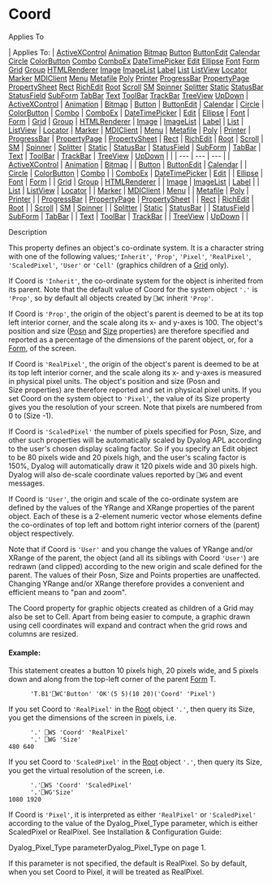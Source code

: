 




<h1 class="heading"><span class="name">Coord</span></h1>

Applies To

| Applies To: | [ActiveXControl](./activexcontrol.md) [Animation](./animation.md) [Bitmap](./bitmap.md) [Button](./button.md) [ButtonEdit](./buttonedit.md) [Calendar](./calendar.md) [Circle](./circle.md) [ColorButton](./colorbutton.md) [Combo](./combo.md) [ComboEx](./comboex.md) [DateTimePicker](./datetimepicker.md) [Edit](./edit.md) [Ellipse](./ellipse.md) [Font](./font.md) [Form](./form.md) [Grid](./grid.md) [Group](./group.md) [HTMLRenderer](./htmlrenderer.md) [Image](./image.md) [ImageList](./imagelist.md) [Label](./label.md) [List](./list.md) [ListView](./listview.md) [Locator](./locator.md) [Marker](./marker.md) [MDIClient](./mdiclient.md) [Menu](./menu.md) [Metafile](./metafile.md) [Poly](./poly.md) [Printer](./printer.md) [ProgressBar](./progressbar.md) [PropertyPage](./propertypage.md) [PropertySheet](./propertysheet.md) [Rect](./rect.md) [RichEdit](./richedit.md) [Root](./root.md) [Scroll](./scroll.md) [SM](./sm.md) [Spinner](./spinner.md) [Splitter](./splitter.md) [Static](./static.md) [StatusBar](./statusbar.md) [StatusField](./statusfield.md) [SubForm](./subform.md) [TabBar](./tabbar.md) [Text](./text.md) [ToolBar](./toolbar.md) [TrackBar](./trackbar.md) [TreeView](./treeview.md) [UpDown](./updown.md) | [ActiveXControl](./activexcontrol.md) | [Animation](./animation.md) | [Bitmap](./bitmap.md) | [Button](./button.md) | [ButtonEdit](./buttonedit.md) | [Calendar](./calendar.md) | [Circle](./circle.md) | [ColorButton](./colorbutton.md) | [Combo](./combo.md) | [ComboEx](./comboex.md) | [DateTimePicker](./datetimepicker.md) | [Edit](./edit.md) | [Ellipse](./ellipse.md) | [Font](./font.md) | [Form](./form.md) | [Grid](./grid.md) | [Group](./group.md) | [HTMLRenderer](./htmlrenderer.md) | [Image](./image.md) | [ImageList](./imagelist.md) | [Label](./label.md) | [List](./list.md) | [ListView](./listview.md) | [Locator](./locator.md) | [Marker](./marker.md) | [MDIClient](./mdiclient.md) | [Menu](./menu.md) | [Metafile](./metafile.md) | [Poly](./poly.md) | [Printer](./printer.md) | [ProgressBar](./progressbar.md) | [PropertyPage](./propertypage.md) | [PropertySheet](./propertysheet.md) | [Rect](./rect.md) | [RichEdit](./richedit.md) | [Root](./root.md) | [Scroll](./scroll.md) | [SM](./sm.md) | [Spinner](./spinner.md) | [Splitter](./splitter.md) | [Static](./static.md) | [StatusBar](./statusbar.md) | [StatusField](./statusfield.md) | [SubForm](./subform.md) | [TabBar](./tabbar.md) | [Text](./text.md) | [ToolBar](./toolbar.md) | [TrackBar](./trackbar.md) | [TreeView](./treeview.md) | [UpDown](./updown.md) |  |
| --- | --- | ---  |
| [ActiveXControl](./activexcontrol.md) | [Animation](./animation.md) | [Bitmap](./bitmap.md) |
| [Button](./button.md) | [ButtonEdit](./buttonedit.md) | [Calendar](./calendar.md) |
| [Circle](./circle.md) | [ColorButton](./colorbutton.md) | [Combo](./combo.md) |
| [ComboEx](./comboex.md) | [DateTimePicker](./datetimepicker.md) | [Edit](./edit.md) |
| [Ellipse](./ellipse.md) | [Font](./font.md) | [Form](./form.md) |
| [Grid](./grid.md) | [Group](./group.md) | [HTMLRenderer](./htmlrenderer.md) |
| [Image](./image.md) | [ImageList](./imagelist.md) | [Label](./label.md) |
| [List](./list.md) | [ListView](./listview.md) | [Locator](./locator.md) |
| [Marker](./marker.md) | [MDIClient](./mdiclient.md) | [Menu](./menu.md) |
| [Metafile](./metafile.md) | [Poly](./poly.md) | [Printer](./printer.md) |
| [ProgressBar](./progressbar.md) | [PropertyPage](./propertypage.md) | [PropertySheet](./propertysheet.md) |
| [Rect](./rect.md) | [RichEdit](./richedit.md) | [Root](./root.md) |
| [Scroll](./scroll.md) | [SM](./sm.md) | [Spinner](./spinner.md) |
| [Splitter](./splitter.md) | [Static](./static.md) | [StatusBar](./statusbar.md) |
| [StatusField](./statusfield.md) | [SubForm](./subform.md) | [TabBar](./tabbar.md) |
| [Text](./text.md) | [ToolBar](./toolbar.md) | [TrackBar](./trackbar.md) |
| [TreeView](./treeview.md) | [UpDown](./updown.md) |  |


Description


This property defines an object's co-ordinate system. It is a character
string with one of the following values;`'Inherit'`,
`'Prop'`, `'Pixel'`,
`'RealPixel'`, `'ScaledPixel'`, `'User'` or `'Cell'` (graphics children of a [Grid](./grid.md) only).



If Coord is `'Inherit'`, the co-ordinate
system for the object is inherited from its parent. Note that the default
value of Coord for the system object `'.'` is `'Prop'`, so by default all objects
created by `⎕WC` inherit `'Prop'`.


If Coord is `'Prop'`, the origin of the
object's parent is deemed to be at its top left interior corner, and the scale
along its x- and y-axes is 100. The object's position and size ([Posn](./posn.md) and [Size](./size.md) properties) are therefore specified
and reported as a percentage of the dimensions of the parent object, or, for a [Form](./form.md),
of the screen.


If Coord is `'RealPixel'`, the origin of the
object's parent is deemed to be at its top left interior corner, and the scale
along its x- and y-axes is measured in physical pixel units. The object's position
and size (Posn and Size properties) are therefore reported and set in physical pixel units. If you set
Coord on the system object to `'Pixel'`, the
value of its Size property gives you the
resolution of your screen. Note that pixels are numbered from 0
to (Size -1).


If Coord is `'ScaledPixel'`  the number of pixels specified for Posn, Size,  and other such properties will be automatically scaled by Dyalog APL according to the user's chosen display scaling factor. So if you specify an Edit object to be 80 pixels wide and 20 pixels high, and the user's scaling factor is 150%, Dyalog will automatically draw it 120 pixels wide and 30 pixels high. Dyalog will also de-scale coordinate values reported by `⎕WG` and  event messages.


If Coord is `'User'`, the origin and
scale of the co-ordinate system are defined by the values of the YRange and XRange properties of the parent
object. Each of these is a 2-element numeric vector whose elements define
the co-ordinates of top left and bottom right interior corners of the (parent)
object respectively.


Note that if Coord is `'User'` and you
change the values of YRange and/or XRange of the parent, the object (and all its siblings with Coord `'User'`)
are redrawn (and clipped) according to the new origin and scale defined for the
parent. The values of their Posn, Size and Points properties are unaffected.
Changing YRange and/or XRange therefore provides a convenient and efficient means to "pan and zoom".


The Coord property for graphic objects created as  children of a Grid may
also be set to Cell. Apart from being easier to compute, a graphic drawn using
cell coordinates will expand and contract when the grid rows and columns are
resized.


#### Example:


This statement creates a button 10 pixels high, 20 pixels wide, and 5 pixels
down and along from the top-left corner of the parent [Form](./form.md) T.
```apl
      'T.B1'⎕WC'Button' 'OK'(5 5)(10 20)('Coord' 'Pixel')
```




If you set Coord to `'RealPixel'` in the [Root](./root.md) object `'.'`, then query its Size,
you get the dimensions of the screen in pixels, i.e.
```apl
      '.' ⎕WS 'Coord' 'RealPixel'
      '.' ⎕WG 'Size'
480 640
```




If you set Coord to `'ScaledPixel'` in the [Root](./root.md) object `'.'`, then query its Size,
you get the virtual resolution of the screen, i.e.
```apl
      '.'⎕WS 'Coord' 'ScaledPixel'
      '.'⎕WG'Size'
1080 1920

```



If Coord is `'Pixel'`, it is interpreted as either `'RealPixel'` or `'ScaledPixel'` according to the value of the Dyalog_Pixel_Type parameter, which is either ScaledPixel or RealPixel. See 
Installation & Configuration Guide: 

Dyalog_Pixel_Type parameterDyalog_Pixel_Type on page 1.


If this parameter is not specified, the default is RealPixel. So by default, when you set Coord to Pixel, it will be treated as RealPixel.



